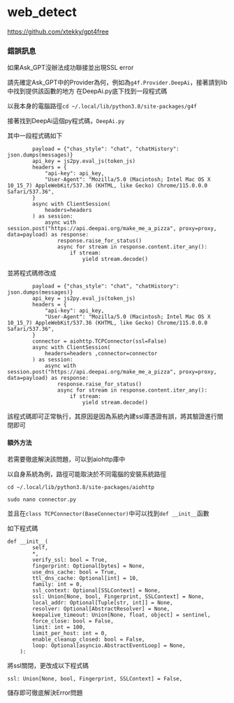 # web_detect

https://github.com/xtekky/gpt4free





### 錯誤訊息

如果Ask_GPT沒辦法成功聯接並出現SSL error

請先確定Ask_GPT中的Provider為何，例如為```g4f.Provider.DeepAi```，接著請到lib中找到提供該函數的地方
在DeepAi.py底下找到一段程式碼

以我本身的電腦路徑```cd ~/.local/lib/python3.8/site-packages/g4f```

接著找到DeepAi這個py程式碼，```DeepAi.py```

其中一段程式碼如下

```
        payload = {"chas_style": "chat", "chatHistory": json.dumps(messages)}
        api_key = js2py.eval_js(token_js)
        headers = {
            "api-key": api_key,
            "User-Agent": "Mozilla/5.0 (Macintosh; Intel Mac OS X 10_15_7) AppleWebKit/537.36 (KHTML, like Gecko) Chrome/115.0.0.0 Safari/537.36",
        }
        async with ClientSession(
            headers=headers 
        ) as session:
            async with session.post("https://api.deepai.org/make_me_a_pizza", proxy=proxy, data=payload) as response:
                response.raise_for_status()
                async for stream in response.content.iter_any():
                    if stream:
                        yield stream.decode()
```
並將程式碼修改成
```
        payload = {"chas_style": "chat", "chatHistory": json.dumps(messages)}
        api_key = js2py.eval_js(token_js)
        headers = {
            "api-key": api_key,
            "User-Agent": "Mozilla/5.0 (Macintosh; Intel Mac OS X 10_15_7) AppleWebKit/537.36 (KHTML, like Gecko) Chrome/115.0.0.0 Safari/537.36",
        }
        connector = aiohttp.TCPConnector(ssl=False)
        async with ClientSession(
            headers=headers ,connector=connector
        ) as session:
            async with session.post("https://api.deepai.org/make_me_a_pizza", proxy=proxy, data=payload) as response:
                response.raise_for_status()
                async for stream in response.content.iter_any():
                    if stream:
                        yield stream.decode()
```

該程式碼即可正常執行，其原因是因為系統內建ssl庫憑證有誤，將其驗證進行關閉即可

#### 額外方法

若需要徹底解決該問題，可以到aiohttp庫中 

以自身系統為例，路徑可能取決於不同電腦的安裝系統路徑

```
cd ~/.local/lib/python3.8/site-packages/aiohttp
```

```
sudo nano connector.py
```

並且在```class TCPConnector(BaseConnector)```中可以找到```def __init__```函數

如下程式碼
```
def __init__(
        self,
        *,
        verify_ssl: bool = True,
        fingerprint: Optional[bytes] = None,
        use_dns_cache: bool = True,
        ttl_dns_cache: Optional[int] = 10,
        family: int = 0,
        ssl_context: Optional[SSLContext] = None,
        ssl: Union[None, bool, Fingerprint, SSLContext] = None,
        local_addr: Optional[Tuple[str, int]] = None,
        resolver: Optional[AbstractResolver] = None,
        keepalive_timeout: Union[None, float, object] = sentinel,
        force_close: bool = False,
        limit: int = 100,
        limit_per_host: int = 0,
        enable_cleanup_closed: bool = False,
        loop: Optional[asyncio.AbstractEventLoop] = None,
    ):
```
將ssl關閉，更改成以下程式碼
```
ssl: Union[None, bool, Fingerprint, SSLContext] = False,
```
儲存即可徹底解決Error問題